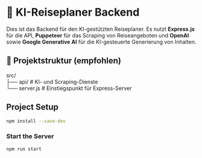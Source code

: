 # 🚀 KI-Reiseplaner Backend

Dies ist das Backend für den KI-gestützten Reiseplaner. Es nutzt **Express.js** für die API, **Puppeteer** für das Scraping von Reiseangeboten und **OpenAI** sowie **Google Generative AI** für die KI-gesteuerte Generierung von Inhalten.

## 📁 Projektstruktur (empfohlen)

src/\
├── api/ # KI- und Scraping-Dienste\
└── server.js # Einstiegspunkt für Express-Server

## Project Setup

```sh
npm install --save-dev
```

### Start the Server

```sh
npm run start
```
